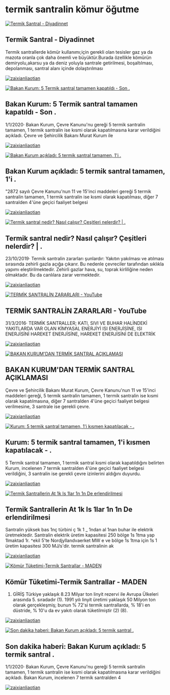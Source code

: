 # termik santralin kömur öğutme
<a href="https://mnn.zoosnet.net/LR/Chatpre.aspx?id=MNN94995150&p=https://topgrinding.com/" target="_blank">![Termik Santral - Diyadinnet](https://github.com/technlg/images/blob/main/57.jpg)</a>
## Termik Santral - Diyadinnet
Termik santrallerde kömür kullanımı;için gerekli olan tesisler gaz ya da mazota oranla çok daha önemli ve büyüktür.Burada özellikle kömürün demiryolu,akarsu ya da deniz yoluyla santrale getirilmesi, boşaltılması, depolanması, santral alanı içinde dolaştırılması
<a href="https://mnn.zoosnet.net/LR/Chatpre.aspx?id=MNN94995150&p=https://topgrinding.com/" target="_blank"><img src="https://github.com/technlg/images/raw/main/chat11.jpg" alt="zaixianliaotian"/></a><a href="//whatsapp.shibangsoft.com/WhatsApp.php" ><img src="https://github.com/technlg/images/raw/main/chat11.png" alt=""></a>
<a href="https://mnn.zoosnet.net/LR/Chatpre.aspx?id=MNN94995150&p=https://topgrinding.com/" target="_blank">![Bakan Kurum: 5 Termik santral tamamen kapatıldı - Son .](https://github.com/technlg/images/blob/main/40.jpg)</a>
## Bakan Kurum: 5 Termik santral tamamen kapatıldı - Son .
1/1/2020· Bakan Kurum, Çevre Kanunu'nu gereği 5 termik santralin tamamen, 1 termik santralin ise kısmi olarak kapatılmasına karar verildiğini açıkladı. Çevre ve Şehircilik Bakanı Murat Kurum ile 
<a href="https://mnn.zoosnet.net/LR/Chatpre.aspx?id=MNN94995150&p=https://topgrinding.com/" target="_blank"><img src="https://github.com/technlg/images/raw/main/chat11.jpg" alt="zaixianliaotian"/></a><a href="//whatsapp.shibangsoft.com/WhatsApp.php" ><img src="https://github.com/technlg/images/raw/main/chat11.png" alt=""></a>
<a href="https://mnn.zoosnet.net/LR/Chatpre.aspx?id=MNN94995150&p=https://topgrinding.com/" target="_blank">![Bakan Kurum açıkladı: 5 termik santral tamamen, 1'i .](https://github.com/technlg/images/blob/main/21.jpg)</a>
## Bakan Kurum açıkladı: 5 termik santral tamamen, 1'i .
"2872 sayılı Çevre Kanunu'nun 11 ve 15'inci maddeleri gereği 5 termik santralin tamamen, 1 termik santralin ise kısmi olarak kapatılması, diğer 7 santralden 4'üne geçici faaliyet belgesi 
<a href="https://mnn.zoosnet.net/LR/Chatpre.aspx?id=MNN94995150&p=https://topgrinding.com/" target="_blank"><img src="https://github.com/technlg/images/raw/main/chat11.jpg" alt="zaixianliaotian"/></a><a href="//whatsapp.shibangsoft.com/WhatsApp.php" ><img src="https://github.com/technlg/images/raw/main/chat11.png" alt=""></a>
<a href="https://mnn.zoosnet.net/LR/Chatpre.aspx?id=MNN94995150&p=https://topgrinding.com/" target="_blank">![Termik santral nedir? Nasıl çalışır? Çeşitleri nelerdir? | .](https://github.com/technlg/images/blob/main/20.jpg)</a>
## Termik santral nedir? Nasıl çalışır? Çeşitleri nelerdir? | .
23/10/2019· Termik santralin zararları şunlardır: Yakıtın yakılması ve atılması sırasında zehirli gazla açığa çıkarır. Bu nedenle çevreciler tarafından sıklıkla yapımı eleştirilmektedir. Zehirli gazlar hava, su, toprak kirliliğine neden olmaktadır. Bu da canlılara zarar vermektedir.
<a href="https://mnn.zoosnet.net/LR/Chatpre.aspx?id=MNN94995150&p=https://topgrinding.com/" target="_blank"><img src="https://github.com/technlg/images/raw/main/chat11.jpg" alt="zaixianliaotian"/></a><a href="//whatsapp.shibangsoft.com/WhatsApp.php" ><img src="https://github.com/technlg/images/raw/main/chat11.png" alt=""></a>
<a href="https://mnn.zoosnet.net/LR/Chatpre.aspx?id=MNN94995150&p=https://topgrinding.com/" target="_blank">![TERMİK SANTRALİN ZARARLARI - YouTube](https://github.com/technlg/images/blob/main/43.jpg)</a>
## TERMİK SANTRALİN ZARARLARI - YouTube
31/3/2016· TERMİK SANTRALLER; KATI, SIVI VE BUHAR HALİNDEKİ YAKITLARDA VAR OLAN KİMYASAL ENERJİYİ ISI ENERJİSİNE, ISI ENERJİSİNİ HAREKET ENERJİSİNE, HAREKET ENERJİSİNİ DE ELEKTRİK 
<a href="https://mnn.zoosnet.net/LR/Chatpre.aspx?id=MNN94995150&p=https://topgrinding.com/" target="_blank"><img src="https://github.com/technlg/images/raw/main/chat11.jpg" alt="zaixianliaotian"/></a><a href="//whatsapp.shibangsoft.com/WhatsApp.php" ><img src="https://github.com/technlg/images/raw/main/chat11.png" alt=""></a>
<a href="https://mnn.zoosnet.net/LR/Chatpre.aspx?id=MNN94995150&p=https://topgrinding.com/" target="_blank">![BAKAN KURUM'DAN TERMİK SANTRAL AÇIKLAMASI](https://github.com/technlg/images/blob/main/36.jpg)</a>
## BAKAN KURUM'DAN TERMİK SANTRAL AÇIKLAMASI
Çevre ve Şehircilik Bakanı Murat Kurum, Çevre Kanunu'nun 11 ve 15'inci maddeleri gereği, 5 termik santralin tamamen, 1 termik santralin ise kısmi olarak kapatılmasına, diğer 7 santralden 4'üne geçici faaliyet belgesi verilmesine, 3 santrale ise gerekli çevre.
<a href="https://mnn.zoosnet.net/LR/Chatpre.aspx?id=MNN94995150&p=https://topgrinding.com/" target="_blank"><img src="https://github.com/technlg/images/raw/main/chat11.jpg" alt="zaixianliaotian"/></a><a href="//whatsapp.shibangsoft.com/WhatsApp.php" ><img src="https://github.com/technlg/images/raw/main/chat11.png" alt=""></a>
<a href="https://mnn.zoosnet.net/LR/Chatpre.aspx?id=MNN94995150&p=https://topgrinding.com/" target="_blank">![Kurum: 5 termik santral tamamen, 1'i kısmen kapatılacak - .](https://github.com/technlg/images/blob/main/66.jpg)</a>
## Kurum: 5 termik santral tamamen, 1'i kısmen kapatılacak - .
5 Termik santral tamamen, 1 termik santral kısmi olarak kapatıldığını belirten Kurum, incelenen 7 termik santralden 4'üne geçici faaliyet belgesi verildiğini, 3 santralin ise gerekli çevre izinlerini aldığını duyurdu.
<a href="https://mnn.zoosnet.net/LR/Chatpre.aspx?id=MNN94995150&p=https://topgrinding.com/" target="_blank"><img src="https://github.com/technlg/images/raw/main/chat11.jpg" alt="zaixianliaotian"/></a><a href="//whatsapp.shibangsoft.com/WhatsApp.php" ><img src="https://github.com/technlg/images/raw/main/chat11.png" alt=""></a>
<a href="https://mnn.zoosnet.net/LR/Chatpre.aspx?id=MNN94995150&p=https://topgrinding.com/" target="_blank">![Termik Santrallerin At 1k Is 1lar 1n 1n De erlendirilmesi](https://github.com/technlg/images/blob/main/11.jpg)</a>
## Termik Santrallerin At 1k Is 1lar 1n 1n De erlendirilmesi
Santralin yüksek bas 1nç türbini ç 1k 1 _ 1ndan al 1nan buhar ile elektrik üretmektedir. Santralin elektrik üretim kapasitesi 250 bölge 1s 1tma yap 1lmaktad 1r. ^ekil 5'te Nordjyllandvaerket MW e ve bölge 1s 1tma için 1s 1 üretim kapasitesi 300 MJ/s'dir. termik santralinin ak 
<a href="https://mnn.zoosnet.net/LR/Chatpre.aspx?id=MNN94995150&p=https://topgrinding.com/" target="_blank"><img src="https://github.com/technlg/images/raw/main/chat11.jpg" alt="zaixianliaotian"/></a><a href="//whatsapp.shibangsoft.com/WhatsApp.php" ><img src="https://github.com/technlg/images/raw/main/chat11.png" alt=""></a>
<a href="https://mnn.zoosnet.net/LR/Chatpre.aspx?id=MNN94995150&p=https://topgrinding.com/" target="_blank">![Kömür Tüketimi-Termik Santrallar - MADEN](https://github.com/technlg/images/blob/main/28.jpg)</a>
## Kömür Tüketimi-Termik Santrallar - MADEN
1. GİRİŞ Türkiye yaklaşık 8.23 Milyar ton linyit rezervi ile Avrupa Ülkeleri arasında 5. sıradadır (1). 1991 yılı linyit üretimi yaklaşık 50 Milyon ton olarak gerçekleşmiş; bunun % 72'si termik santrallarda, % 18'i en düstride, % 10'u da ev yakıtı olarak tüketilmiştir (2) (8). 
<a href="https://mnn.zoosnet.net/LR/Chatpre.aspx?id=MNN94995150&p=https://topgrinding.com/" target="_blank"><img src="https://github.com/technlg/images/raw/main/chat11.jpg" alt="zaixianliaotian"/></a><a href="//whatsapp.shibangsoft.com/WhatsApp.php" ><img src="https://github.com/technlg/images/raw/main/chat11.png" alt=""></a>
<a href="https://mnn.zoosnet.net/LR/Chatpre.aspx?id=MNN94995150&p=https://topgrinding.com/" target="_blank">![Son dakika haberi: Bakan Kurum açıkladı: 5 termik santral .](https://github.com/technlg/images/blob/main/56.jpg)</a>
## Son dakika haberi: Bakan Kurum açıkladı: 5 termik santral .
1/1/2020· Bakan Kurum, Çevre Kanunu'nu gereği 5 termik santralin tamamen, 1 termik santralin ise kısmi olarak kapatılmasına karar verildiğini açıkladı. Bakan Kurum, incelenen 7 termik santralden 4 
<a href="https://mnn.zoosnet.net/LR/Chatpre.aspx?id=MNN94995150&p=https://topgrinding.com/" target="_blank"><img src="https://github.com/technlg/images/raw/main/chat11.jpg" alt="zaixianliaotian"/></a><a href="//whatsapp.shibangsoft.com/WhatsApp.php" ><img src="https://github.com/technlg/images/raw/main/chat11.png" alt=""></a>
